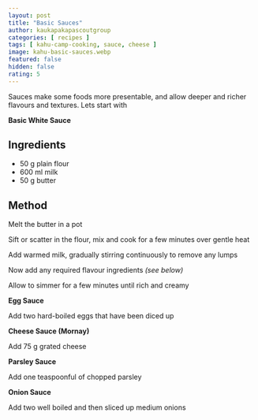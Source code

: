 ```yaml
---
layout: post
title: "Basic Sauces"
author: kaukapakapascoutgroup
categories: [ recipes ]
tags: [ kahu-camp-cooking, sauce, cheese ]
image: kahu-basic-sauces.webp
featured: false
hidden: false
rating: 5
---
```


Sauces make some foods more presentable, and allow deeper and richer flavours and textures. Lets start with

**Basic White Sauce**

## Ingredients

* 50 g plain flour
* 600 ml milk
* 50 g butter

## Method

Melt the butter in a pot

Sift or scatter in the flour, mix and cook for a few minutes over gentle heat

Add warmed milk, gradually stirring continuously to remove any lumps

Now add any required flavour ingredients _(see below)_

Allow to simmer for a few minutes until rich and creamy


**Egg Sauce**

Add two hard-boiled eggs that have been diced up

**Cheese Sauce (Mornay)**

Add 75 g grated cheese

**Parsley Sauce**

Add one teaspoonful of chopped parsley

**Onion Sauce**

Add two well boiled and then sliced up medium onions